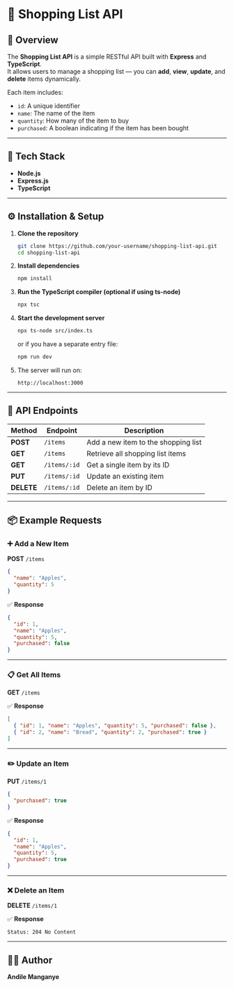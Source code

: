 # 🛒 Shopping List API

## 📘 Overview
The **Shopping List API** is a simple RESTful API built with **Express** and **TypeScript**.  
It allows users to manage a shopping list — you can **add**, **view**, **update**, and **delete** items dynamically.

Each item includes:
- `id`: A unique identifier
- `name`: The name of the item
- `quantity`: How many of the item to buy
- `purchased`: A boolean indicating if the item has been bought

---

## 🧰 Tech Stack
- **Node.js**
- **Express.js**
- **TypeScript**

---

## ⚙️ Installation & Setup

1. **Clone the repository**
   ```bash
   git clone https://github.com/your-username/shopping-list-api.git
   cd shopping-list-api
   ```

2. **Install dependencies**
   ```bash
   npm install
   ```

3. **Run the TypeScript compiler (optional if using ts-node)**
   ```bash
   npx tsc
   ```

4. **Start the development server**
   ```bash
   npx ts-node src/index.ts
   ```
   or if you have a separate entry file:
   ```bash
   npm run dev
   ```

5. The server will run on:
   ```
   http://localhost:3000
   ```

---

## 🧾 API Endpoints

| Method | Endpoint | Description |
|--------|-----------|-------------|
| **POST** | `/items` | Add a new item to the shopping list |
| **GET** | `/items` | Retrieve all shopping list items |
| **GET** | `/items/:id` | Get a single item by its ID |
| **PUT** | `/items/:id` | Update an existing item |
| **DELETE** | `/items/:id` | Delete an item by ID |

---

## 📦 Example Requests

### ➕ Add a New Item
**POST** `/items`
```json
{
  "name": "Apples",
  "quantity": 5
}
```

✅ **Response**
```json
{
  "id": 1,
  "name": "Apples",
  "quantity": 5,
  "purchased": false
}
```

---

### 📋 Get All Items
**GET** `/items`

✅ **Response**
```json
[
  { "id": 1, "name": "Apples", "quantity": 5, "purchased": false },
  { "id": 2, "name": "Bread", "quantity": 2, "purchased": true }
]
```

---

### ✏️ Update an Item
**PUT** `/items/1`
```json
{
  "purchased": true
}
```

✅ **Response**
```json
{
  "id": 1,
  "name": "Apples",
  "quantity": 5,
  "purchased": true
}
```

---

### ❌ Delete an Item
**DELETE** `/items/1`

✅ **Response**
```
Status: 204 No Content
```

---


## 👨‍💻 Author
**Andile Manganye**  


